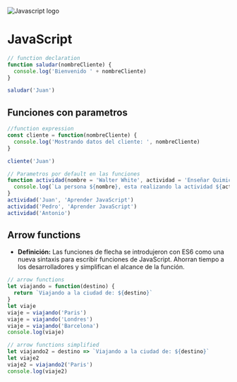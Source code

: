 ![Javascript logo](https://www.manuprieto.es/wp-content/uploads/2017/07/javascript-icon.png)

# JavaScript

```javascript
// function declaration
function saludar(nombreCliente) {
  console.log('Bienvenido ' + nombreCliente)
}

saludar('Juan')
```

## Funciones con parametros

```javascript
//function expression
const cliente = function(nombreCliente) {
  console.log('Mostrando datos del cliente: ', nombreCliente)
}

cliente('Juan')

// Parametros por default en las funciones
function actividad(nombre = 'Walter White', actividad = 'Enseñar Quimica') {
  console.log(`La persona ${nombre}, esta realizando la actividad ${actividad}`)
}
actividad('Juan', 'Aprender JavaScript')
actividad('Pedro', 'Aprender JavaScript')
actividad('Antonio')
```

## Arrow functions

- **Definición:** Las funciones de flecha se introdujeron con ES6 como una nueva sintaxis para escribir funciones de JavaScript. Ahorran tiempo a los desarrolladores y simplifican el alcance de la función.

```javascript
// arrow functions
let viajando = function(destino) {
  return `Viajando a la ciudad de: ${destino}`
}
let viaje
viaje = viajando('Paris')
viaje = viajando('Londres')
viaje = viajando('Barcelona')
console.log(viaje)

// arrow functions simplified
let viajando2 = destino => `Viajando a la ciudad de: ${destino}`
let viaje2
viaje2 = viajando2('Paris')
console.log(viaje2)
```
